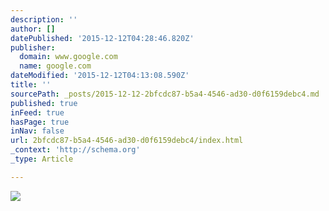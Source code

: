 ```yaml
---
description: ''
author: []
datePublished: '2015-12-12T04:28:46.820Z'
publisher:
  domain: www.google.com
  name: google.com
dateModified: '2015-12-12T04:13:08.590Z'
title: ''
sourcePath: _posts/2015-12-12-2bfcdc87-b5a4-4546-ad30-d0f6159debc4.md
published: true
inFeed: true
hasPage: true
inNav: false
url: 2bfcdc87-b5a4-4546-ad30-d0f6159debc4/index.html
_context: 'http://schema.org'
_type: Article

---
```

![](http://i2.wp.com/www.beyondmvp.com/wp-content/uploads/2015/01/storj-banner.jpg?resize=1024%2C429)